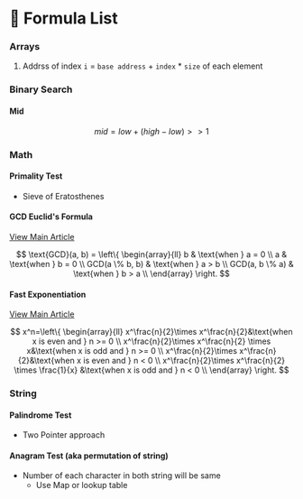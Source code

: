 # 🧪 Formula List

### Arrays

1. Addrss of index `i` = `base address` + `index` \* `size` of each element

### Binary Search

#### Mid

$$
mid=low+(high-low)>>1
$$

### Math

#### Primality Test

* Sieve of Eratosthenes

#### GCD Euclid's Formula

[View Main Article](15.-basic-mathematics-for-dsa/classwork/02-euclids-algorithm-for-gcd.md)

$$
\text{GCD}(a, b) = \left\{
\begin{array}{ll}
      b & \text{when } a = 0 \\
      a & \text{when } b = 0 \\
      GCD(a \% b, b) & \text{when } a > b \\
      GCD(a, b \% a) & \text{when } b > a \\
\end{array} 
\right.
$$

#### Fast Exponentiation

[View Main Article](15.-basic-mathematics-for-dsa/classwork/03-fast-exponentiation.md)

$$
x^n=\left\{
\begin{array}{ll}
x^\frac{n}{2}\times x^\frac{n}{2}&\text{when x is even and } n >= 0 \\
x^\frac{n}{2}\times x^\frac{n}{2} \times x&\text{when x is odd and } n >= 0 \\
x^\frac{n}{2}\times x^\frac{n}{2}&\text{when x is even and } n < 0 \\
x^\frac{n}{2}\times x^\frac{n}{2} \times \frac{1}{x} &\text{when x is odd and } n < 0 \\
\end{array}
\right.
$$

### String

#### Palindrome Test

* Two Pointer approach

#### Anagram Test (aka permutation of string)

* Number of each character in both string will be same
  * Use Map or lookup table

